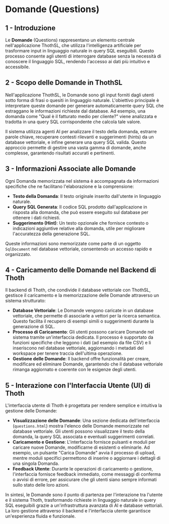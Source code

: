 # Domande (Questions)

## 1 - Introduzione

Le **Domande** (Questions) rappresentano un elemento centrale nell'applicazione ThothSL, che utilizza l'intelligenza artificiale per trasformare input in linguaggio naturale in query SQL eseguibili. Questo processo consente agli utenti di interrogare database senza la necessità di conoscere il linguaggio SQL, rendendo l'accesso ai dati più intuitivo e accessibile.

## 2 - Scopo delle Domande in ThothSL

Nell'applicazione ThothSL, le Domande sono gli input forniti dagli utenti sotto forma di frasi o quesiti in linguaggio naturale. L'obiettivo principale è interpretare queste domande per generare automaticamente query SQL che estraggano le informazioni richieste dal database. Ad esempio, una domanda come "Qual è il fatturato medio per cliente?" viene analizzata e tradotta in una query SQL corrispondente che calcola tale valore.

Il sistema utilizza agenti AI per analizzare il testo della domanda, estrarre parole chiave, recuperare contesti rilevanti e suggerimenti (hints) da un database vettoriale, e infine generare una query SQL valida. Questo approccio permette di gestire una vasta gamma di domande, anche complesse, garantendo risultati accurati e pertinenti.

## 3 - Informazioni Associate alle Domande

Ogni Domanda memorizzata nel sistema è accompagnata da informazioni specifiche che ne facilitano l'elaborazione e la comprensione:

- **Testo della Domanda**: Il testo originale inserito dall'utente in linguaggio naturale.
- **Query SQL Generata**: Il codice SQL prodotto dall'applicazione in risposta alla domanda, che può essere eseguito sul database per ottenere i dati richiesti.
- **Suggerimento (Hint)**: Un testo opzionale che fornisce contesto o indicazioni aggiuntive relative alla domanda, utile per migliorare l'accuratezza della generazione SQL.

Queste informazioni sono memorizzate come parte di un oggetto `SqlDocument` nel database vettoriale, consentendo un accesso rapido e organizzato.

## 4 - Caricamento delle Domande nel Backend di Thoth

Il backend di Thoth, che condivide il database vettoriale con ThothSL, gestisce il caricamento e la memorizzazione delle Domande attraverso un sistema strutturato:

- **Database Vettoriale**: Le Domande vengono caricate in un database vettoriale, che permette di associarle a vettori per la ricerca semantica. Questo facilita il recupero di esempi simili o suggerimenti durante la generazione di SQL.
- **Processo di Caricamento**: Gli utenti possono caricare Domande nel sistema tramite un'interfaccia dedicata. Il processo è supportato da funzioni specifiche che leggono i dati (ad esempio da file CSV) e li inseriscono nel database vettoriale, aggiornando i metadati del workspace per tenere traccia dell'ultima operazione.
- **Gestione delle Domande**: Il backend offre funzionalità per creare, modificare ed eliminare Domande, garantendo che il database vettoriale rimanga aggiornato e coerente con le esigenze degli utenti.

## 5 - Interazione con l'Interfaccia Utente (UI) di Thoth

L'interfaccia utente di Thoth è progettata per rendere semplice e intuitiva la gestione delle Domande:

- **Visualizzazione delle Domande**: Una sezione dedicata dell'interfaccia (`questions.html`) mostra l'elenco delle Domande memorizzate nel database vettoriale. Gli utenti possono visualizzare il testo della domanda, la query SQL associata e eventuali suggerimenti correlati.
- **Caricamento e Gestione**: L'interfaccia fornisce pulsanti e moduli per caricare nuove Domande, modificarne di esistenti o eliminarle. Ad esempio, un pulsante "Carica Domande" avvia il processo di upload, mentre moduli specifici permettono di inserire o aggiornare i dettagli di una singola Domanda.
- **Feedback Utente**: Durante le operazioni di caricamento o gestione, l'interfaccia fornisce feedback immediato, come messaggi di conferma o avvisi di errore, per assicurare che gli utenti siano sempre informati sullo stato delle loro azioni.

In sintesi, le Domande sono il punto di partenza per l'interazione tra l'utente e il sistema Thoth, trasformando richieste in linguaggio naturale in query SQL eseguibili grazie a un'infrastruttura avanzata di AI e database vettoriali. La loro gestione attraverso il backend e l'interfaccia utente garantisce un'esperienza fluida e funzionale.
